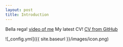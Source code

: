 ```yaml
---
layout: post
title: Introduction
---
```


Bella rega! [video of me](https://www.youtube.com/watch?v=dQw4w9WgXcQ)
My latest CV! [CV from GitHub](https://github.com/Agostax0/Curriculum-Vitae/releases/latest/downlaod/AgostaCV.pdf)

![_config.yml]({{ site.baseurl }}/images/icon.png)

